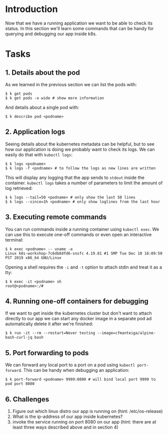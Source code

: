# Introduction

Now that we have a running application we want to be able to check its status. In this section we'll learn some commands
that can be handy for querying and debugging our app inside k8s.

# Tasks

## 1. Details about the pod

As we learned in the previous section we can list the pods with:

```
$ k get pods
$ k get pods -o wide # show more information
```

And details about a single pod with:

```
$ k describe pod <podname>
```

## 2. Application logs

Seeing details about the kubernetes metadata can be helpful, but to see how our application is doing we probably want
to check its logs. We can easily do that with `kubectl logs`:

```
$ k logs <podname>
$ k logs -f <podname> # to follow the logs as new lines are written
```

This will display any logging that the app sends to `stdout` inside the container.
`kubectl logs` takes a number of parameters to limit the amount of log retrieved:

```
$ k logs --tail=50 <podname> # only show the last 50 lines
$ k logs --since=1h <podname> # only show loglines from the last hour
```

## 3. Executing remote commands

You can run commands inside a running container using `kubectl exec`. We can use this to execute one-off commands or
even open an interactive terminal:

```
$ k exec <podname> -- uname -a
Linux k8s-workshop-7c6db8dfd6-snsfc 4.19.81 #1 SMP Tue Dec 10 16:09:50 PST 2019 x86_64 GNU/Linux
```

Opening a shell requires the `-i` and `-t` option to attach stdin and treat it as a tty:

```
$ k exec -it <podname> sh
root@<podname>:/#
```

## 4. Running one-off containers for debugging

If we want to get inside the kubernetes cluster but don't want to attach directly to our app we can start any docker
image in a separate pod ad automatically delete it after we're finished:

```
$ k run -it --rm --restart=Never testing --image=cfmanteiga/alpine-bash-curl-jq bash
```

## 5. Port forwarding to pods

We can forward any local port to a port on a pod using `kubectl port-forward`. This can be handy when debugging an application:

```
$ k port-forward <podname> 9999:8080 # will bind local port 9999 to pod port 8080
```

## 6. Challenges

1. Figure out which linux distro our app is running on (hint: /etc/os-release)
2. What is the ip-address of our app inside kubernetes?
3. invoke the service running on port 8080 on our app (hint: there are at least three ways described above and in section 4)
